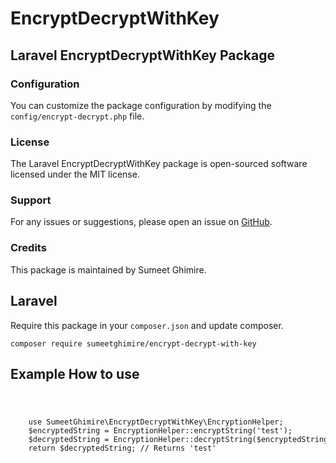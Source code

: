 <!DOCTYPE html>
<html lang="en">


<body>

  <h1>EncryptDecryptWithKey</h1>

  <h2>Laravel EncryptDecryptWithKey Package</h2>

  <h3>Configuration</h3>
  <p>You can customize the package configuration by modifying the <code>config/encrypt-decrypt.php</code> file.</p>

  <h3>License</h3>
  <p>The Laravel EncryptDecryptWithKey package is open-sourced software licensed under the MIT license.</p>

  <h3>Support</h3>
  <p>For any issues or suggestions, please open an issue on <a href="https://github.com/sumeetghimire/encrypt-decrypt-with-key">GitHub</a>.</p>

  <h3>Credits</h3>
  <p>This package is maintained by Sumeet Ghimire.</p>

  <h2>Laravel</h2>

  <p>Require this package in your <code>composer.json</code> and update composer.</p>

<pre class="notranslate"><code>composer require sumeetghimire/encrypt-decrypt-with-key</code></pre>
  <h2>Example How to use</h2>

  <code>
    <pre>
    use SumeetGhimire\EncryptDecryptWithKey\EncryptionHelper;
    $encryptedString = EncryptionHelper::encryptString('test');
    $decryptedString = EncryptionHelper::decryptString($encryptedString);
    return $decryptedString; // Returns 'test'
  </pre>
</code>
</body>

</html>
